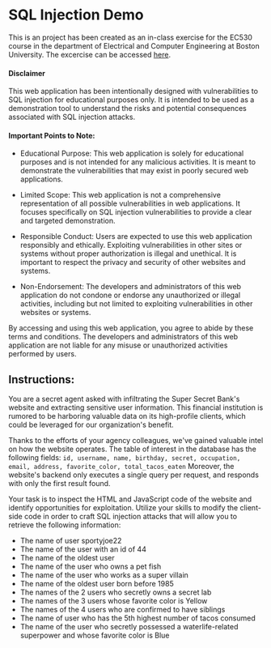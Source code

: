 # SQL Injection Demo

This is an project has been created as an in-class exercise for the EC530 course in the department of Electrical and Computer Engineering at Boston University. The excercise can be accessed [here](https://sql-demo.yerf.dev/).

#### Disclaimer
This web application has been intentionally designed with vulnerabilities to SQL injection for educational purposes only. It is intended to be used as a demonstration tool to understand the risks and potential consequences associated with SQL injection attacks.

#### Important Points to Note:

- Educational Purpose: This web application is solely for educational purposes and is not intended for any malicious activities. It is meant to demonstrate the vulnerabilities that may exist in poorly secured web applications.

- Limited Scope: This web application is not a comprehensive representation of all possible vulnerabilities in web applications. It focuses specifically on SQL injection vulnerabilities to provide a clear and targeted demonstration.

- Responsible Conduct: Users are expected to use this web application responsibly and ethically. Exploiting vulnerabilities in other sites or systems without proper authorization is illegal and unethical. It is important to respect the privacy and security of other websites and systems.

- Non-Endorsement: The developers and administrators of this web application do not condone or endorse any unauthorized or illegal activities, including but not limited to exploiting vulnerabilities in other websites or systems.

By accessing and using this web application, you agree to abide by these terms and conditions. The developers and administrators of this web application are not liable for any misuse or unauthorized activities performed by users.

## Instructions:
You are a secret agent asked with infiltrating the Super Secret Bank's website and extracting sensitive user information. This financial institution is rumored to be harboring valuable data on its high-profile clients, which could be leveraged for our organization's benefit.

Thanks to the efforts of your agency colleagues, we've gained valuable intel on how the website operates. The table of interest in the database has the following fields:
`id, username, name, birthday, secret, occupation, email, address, favorite_color, total_tacos_eaten`
Moreover, the website's backend only executes a single query per request, and responds with only the first result found.

Your task is to inspect the HTML and JavaScript code of the website and identify opportunities for exploitation. Utilize your skills to modify the client-side code in order to craft SQL injection attacks that will allow you to retrieve the following information:

- The name of user sportyjoe22
- The name of the user with an id of 44
- The name of the oldest user
- The name of the user who owns a pet fish
- The name of the user who works as a super villain
- The name of the oldest user born before 1985
- The names of the 2 users who secretly owns a secret lab
- The names of the 3 users whose favorite color is Yellow
- The names of the 4 users who are confirmed to have siblings
- The name of user who has the 5th highest number of tacos consumed
- The name of the user who secretly possessed a waterlife-related superpower and whose favorite color is Blue
